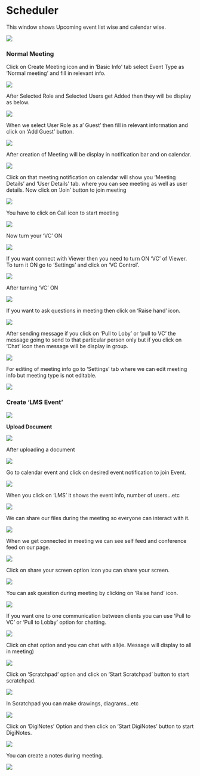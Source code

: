 # Scheduler

This window shows Upcoming event list wise and calendar wise.

![](../.gitbook/assets/image%20%28190%29.png)

###  **Normal Meeting**

Click on Create Meeting icon and in ‘Basic Info’ tab select Event Type as ‘Normal meeting’ and fill in relevant info.

![](../.gitbook/assets/image%20%28223%29.png)

After Selected Role and Selected Users get Added then they will be display as below.

![](../.gitbook/assets/image%20%28318%29.png)

When we select User Role as a’ Guest’ then fill in relevant information and click on ‘Add Guest’ button.

![](../.gitbook/assets/image%20%28186%29.png)

After creation of Meeting will be display in notification bar and on calendar.

![](../.gitbook/assets/image%20%28137%29.png)

Click on that meeting notification on calendar will show you ‘Meeting Details’ and ‘User Details’ tab. where you can see meeting as well as user details. Now click on ‘Join’ button to join meeting

![](../.gitbook/assets/image%20%28149%29.png)

You have to click on Call icon to start meeting

![](../.gitbook/assets/image%20%28176%29.png)

Now turn your ‘VC’ ON

![](../.gitbook/assets/image%20%28123%29.png)

If you want connect with Viewer then you need to turn ON ‘VC’ of Viewer. To turn it ON go to ‘Settings’ and click on ‘VC Control’.

![](../.gitbook/assets/image%20%28241%29.png)

After turning ‘VC’ ON

![](../.gitbook/assets/image%20%28126%29.png)

If you want to ask questions in meeting then click on ‘Raise hand’ icon.

![](../.gitbook/assets/image%20%28267%29.png)

After sending message if you click on ‘Pull to Loby’ or ‘pull to VC’ the message going to send to that particular person only but if you click on ‘Chat’ icon then message will be display in group.

![](../.gitbook/assets/image%20%28205%29.png)

For editing of meeting info go to ‘Settings’ tab where we can edit meeting info but meeting type is not editable.

![](../.gitbook/assets/image%20%2891%29.png)

###  **Create ‘LMS Event’**

![](../.gitbook/assets/image%20%28145%29.png)

 **Upload Document**

![](../.gitbook/assets/image%20%28251%29.png)

After uploading a document

![](../.gitbook/assets/image%20%28120%29.png)

Go to calendar event and click on desired event notification to join Event.

![](../.gitbook/assets/image%20%2882%29.png)

When you click on ‘LMS’ it shows the event info, number of users…etc

![](../.gitbook/assets/image%20%288%29.png)

We can share our files during the meeting so everyone can interact with it.

![](../.gitbook/assets/image%20%28323%29.png)

When we get connected in meeting we can see self feed and conference feed on our page.

![](../.gitbook/assets/image%20%28196%29.png)

Click on share your screen option icon you can share your screen.

![](../.gitbook/assets/image%20%28263%29.png)

You can ask question during meeting by clicking on ‘Raise hand’ icon.

![](../.gitbook/assets/image%20%28141%29.png)

If you want one to one communication between clients you can use ‘Pull to VC’ or ‘Pull to Lob**b**y’ option for chatting.

![](../.gitbook/assets/image%20%28316%29.png)

Click on chat option and you can chat with all\(ie. Message will display to all in meeting\)

![](../.gitbook/assets/image%20%28272%29.png)

Click on ‘Scratchpad’ option and click on ‘Start Scratchpad’ button to start scratchpad.

![](../.gitbook/assets/image%20%2885%29.png)

In Scratchpad you can make drawings, diagrams…etc

![](../.gitbook/assets/image%20%2873%29.png)

Click on ‘DigiNotes’ Option and then click on ‘Start DigiNotes’ button to start DigiNotes.

![](../.gitbook/assets/image%20%28111%29.png)

You can create a notes during meeting.

![](../.gitbook/assets/image%20%28290%29.png)



